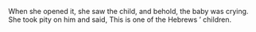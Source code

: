 When she opened it, she saw the child, and behold, the baby was crying. She took pity on him and said, This is one of the Hebrews ’ children.
